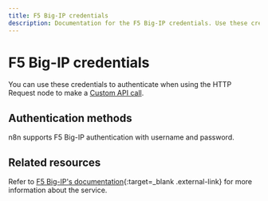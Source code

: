 ```yaml
---
title: F5 Big-IP credentials
description: Documentation for the F5 Big-IP credentials. Use these credentials to authenticate F5 Big-IP in n8n, a workflow automation platform.
---
```


# F5 Big-IP credentials

You can use these credentials to authenticate when using the HTTP Request node to make a [Custom API call](/integrations/custom-operations/).

## Authentication methods

n8n supports F5 Big-IP authentication with username and password.

## Related resources

Refer to [F5 Big-IP's documentation](https://clouddocs.f5.com/api/){:target=_blank .external-link} for more information about the service.


<!-- 
TODO
If this is a credential-only node, add a link to the node page on n8n's website. For example: https://n8n.io/integrations/356-gmail/ 
View [example workflows and related content](https://n8n.io/integrations/_Name_/){:target=_blank .external-link} on n8n's website.
-->
